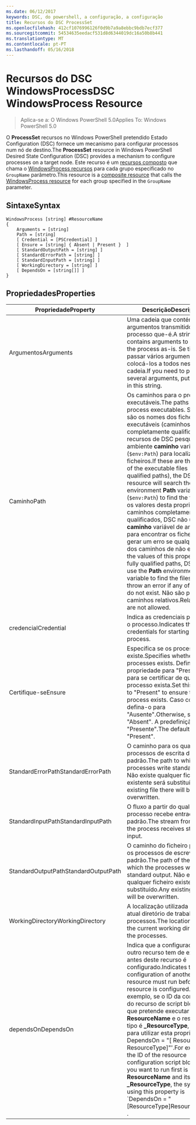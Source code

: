 ```yaml
---
ms.date: 06/12/2017
keywords: DSC, do powershell, a configuração, a configuração
title: Recursos do DSC ProcessSet
ms.openlocfilehash: 412cf1076996126f0d9b7a9a8ebbc9bdb7ecf377
ms.sourcegitcommit: 54534635eedacf531d8d6344019dc16a50b8b441
ms.translationtype: MT
ms.contentlocale: pt-PT
ms.lasthandoff: 05/16/2018
---
```

# <a name="dsc-windowsprocess-resource"></a><span data-ttu-id="a75ad-103">Recursos do DSC WindowsProcess</span><span class="sxs-lookup"><span data-stu-id="a75ad-103">DSC WindowsProcess Resource</span></span>

> <span data-ttu-id="a75ad-104">Aplica-se a: O Windows PowerShell 5.0</span><span class="sxs-lookup"><span data-stu-id="a75ad-104">Applies To: Windows PowerShell 5.0</span></span>

<span data-ttu-id="a75ad-105">O **ProcessSet** recursos no Windows PowerShell pretendido Estado Configuration (DSC) fornece um mecanismo para configurar processos num nó de destino.</span><span class="sxs-lookup"><span data-stu-id="a75ad-105">The **ProcessSet** resource in Windows PowerShell Desired State Configuration (DSC) provides a mechanism to configure processes on a target node.</span></span> <span data-ttu-id="a75ad-106">Este recurso é um [recursos composto](authoringResourceComposite.md) que chama o [WindowsProcess recursos](windowsProcessResource.md) para cada grupo especificado no `GroupName` parâmetro.</span><span class="sxs-lookup"><span data-stu-id="a75ad-106">This resource is a [composite resource](authoringResourceComposite.md) that calls the [WindowsProcess resource](windowsProcessResource.md) for each group specified in the `GroupName` parameter.</span></span>

## <a name="syntax"></a><span data-ttu-id="a75ad-107">Sintaxe</span><span class="sxs-lookup"><span data-stu-id="a75ad-107">Syntax</span></span>

```
WindowsProcess [string] #ResourceName
{
    Arguments = [string]
    Path = [string]
    [ Credential = [PSCredential] ]
    [ Ensure = [string] { Absent | Present }  ]
    [ StandardOutputPath = [string] ]
    [ StandardErrorPath = [string] ]
    [ StandardInputPath = [string] ]
    [ WorkingDirectory = [string] ]
    [ DependsOn = [string[]] ]
}
```

## <a name="properties"></a><span data-ttu-id="a75ad-108">Propriedades</span><span class="sxs-lookup"><span data-stu-id="a75ad-108">Properties</span></span>
|  <span data-ttu-id="a75ad-109">Propriedade</span><span class="sxs-lookup"><span data-stu-id="a75ad-109">Property</span></span>  |  <span data-ttu-id="a75ad-110">Descrição</span><span class="sxs-lookup"><span data-stu-id="a75ad-110">Description</span></span>   |
|---|---|
| <span data-ttu-id="a75ad-111">Argumentos</span><span class="sxs-lookup"><span data-stu-id="a75ad-111">Arguments</span></span>| <span data-ttu-id="a75ad-112">Uma cadeia que contém os argumentos transmitidos para o processo que-é.</span><span class="sxs-lookup"><span data-stu-id="a75ad-112">A string that contains arguments to pass to the process as-is.</span></span> <span data-ttu-id="a75ad-113">Se tiver de passar vários argumentos, colocá-los a todos nesta cadeia.</span><span class="sxs-lookup"><span data-stu-id="a75ad-113">If you need to pass several arguments, put them all in this string.</span></span>|
| <span data-ttu-id="a75ad-114">Caminho</span><span class="sxs-lookup"><span data-stu-id="a75ad-114">Path</span></span>| <span data-ttu-id="a75ad-115">Os caminhos para o processo de executáveis.</span><span class="sxs-lookup"><span data-stu-id="a75ad-115">The paths to the process executables.</span></span> <span data-ttu-id="a75ad-116">Se estes são os nomes dos ficheiros executáveis (caminhos completamente qualificados), os recursos de DSC pesquisará o ambiente **caminho** variável (`$env:Path`) para localizar os ficheiros.</span><span class="sxs-lookup"><span data-stu-id="a75ad-116">If these are the names of the executable files (not fully qualified paths), the DSC resource will search the environment **Path** variable (`$env:Path`) to find the files.</span></span> <span data-ttu-id="a75ad-117">Se os valores desta propriedade caminhos completamente qualificados, DSC não utilizará o **caminho** variável de ambiente para encontrar os ficheiros e irá gerar um erro se qualquer um dos caminhos de não existir.</span><span class="sxs-lookup"><span data-stu-id="a75ad-117">If the values of this property are fully qualified paths, DSC will not use the **Path** environment variable to find the files, and will throw an error if any of the paths do not exist.</span></span> <span data-ttu-id="a75ad-118">Não são permitidos caminhos relativos.</span><span class="sxs-lookup"><span data-stu-id="a75ad-118">Relative paths are not allowed.</span></span>|
| <span data-ttu-id="a75ad-119">credencial</span><span class="sxs-lookup"><span data-stu-id="a75ad-119">Credential</span></span>| <span data-ttu-id="a75ad-120">Indica as credenciais para iniciar o processo.</span><span class="sxs-lookup"><span data-stu-id="a75ad-120">Indicates the credentials for starting the process.</span></span>|
| <span data-ttu-id="a75ad-121">Certifique-se</span><span class="sxs-lookup"><span data-stu-id="a75ad-121">Ensure</span></span>| <span data-ttu-id="a75ad-122">Especifica se os processos existe.</span><span class="sxs-lookup"><span data-stu-id="a75ad-122">Specifies whether the processes exists.</span></span> <span data-ttu-id="a75ad-123">Defina esta propriedade para "Presente" para se certificar de que o processo exista.</span><span class="sxs-lookup"><span data-stu-id="a75ad-123">Set this property to "Present" to ensure that the process exists.</span></span> <span data-ttu-id="a75ad-124">Caso contrário, defina-o para "Ausente".</span><span class="sxs-lookup"><span data-stu-id="a75ad-124">Otherwise, set it to "Absent".</span></span> <span data-ttu-id="a75ad-125">A predefinição é "Presente".</span><span class="sxs-lookup"><span data-stu-id="a75ad-125">The default is "Present".</span></span>|
| <span data-ttu-id="a75ad-126">StandardErrorPath</span><span class="sxs-lookup"><span data-stu-id="a75ad-126">StandardErrorPath</span></span>| <span data-ttu-id="a75ad-127">O caminho para os quais os processos de escrita de erro padrão.</span><span class="sxs-lookup"><span data-stu-id="a75ad-127">The path to which the processes write standard error.</span></span> <span data-ttu-id="a75ad-128">Não existe qualquer ficheiro existente será substituído.</span><span class="sxs-lookup"><span data-stu-id="a75ad-128">Any existing file there will be overwritten.</span></span>|
| <span data-ttu-id="a75ad-129">StandardInputPath</span><span class="sxs-lookup"><span data-stu-id="a75ad-129">StandardInputPath</span></span>| <span data-ttu-id="a75ad-130">O fluxo a partir do qual o processo recebe entrada padrão.</span><span class="sxs-lookup"><span data-stu-id="a75ad-130">The stream from which the process receives standard input.</span></span>|
| <span data-ttu-id="a75ad-131">StandardOutputPath</span><span class="sxs-lookup"><span data-stu-id="a75ad-131">StandardOutputPath</span></span>| <span data-ttu-id="a75ad-132">O caminho do ficheiro para que os processos de escrever a saída padrão.</span><span class="sxs-lookup"><span data-stu-id="a75ad-132">The path of the file to which the processes write standard output.</span></span> <span data-ttu-id="a75ad-133">Não existe qualquer ficheiro existente será substituído.</span><span class="sxs-lookup"><span data-stu-id="a75ad-133">Any existing file there will be overwritten.</span></span>|
| <span data-ttu-id="a75ad-134">WorkingDirectory</span><span class="sxs-lookup"><span data-stu-id="a75ad-134">WorkingDirectory</span></span>| <span data-ttu-id="a75ad-135">A localização utilizada como o atual diretório de trabalho para processos.</span><span class="sxs-lookup"><span data-stu-id="a75ad-135">The location used as the current working directory for the processes.</span></span>|
| <span data-ttu-id="a75ad-136">dependsOn</span><span class="sxs-lookup"><span data-stu-id="a75ad-136">DependsOn</span></span> | <span data-ttu-id="a75ad-137">Indica que a configuração de outro recurso tem de executar antes deste recurso é configurado.</span><span class="sxs-lookup"><span data-stu-id="a75ad-137">Indicates that the configuration of another resource must run before this resource is configured.</span></span> <span data-ttu-id="a75ad-138">Por exemplo, se o ID da configuração do recurso de script bloco de que pretende executar primeiro é **ResourceName** e o respetivo tipo é **_ResourceType**, a sintaxe para utilizar esta propriedade é ' DependsOn = "[ ResourceName ResourceType]"'.</span><span class="sxs-lookup"><span data-stu-id="a75ad-138">For example, if the ID of the resource configuration script block that you want to run first is **ResourceName** and its type is **_ResourceType**, the syntax for using this property is \`DependsOn = "[ResourceType]ResourceName"\`\` .</span></span>|